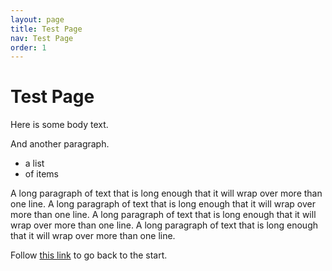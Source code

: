 ```yaml
---
layout: page
title: Test Page
nav: Test Page
order: 1
---
```


# Test Page

Here is some body text.

And another paragraph.

  - a list
  - of items

A long paragraph of text that is long enough that it will wrap over more than one line.
A long paragraph of text that is long enough that it will wrap over more than one line.
A long paragraph of text that is long enough that it will wrap over more than one line.
A long paragraph of text that is long enough that it will wrap over more than one line.

Follow [this link](/) to go back to the start.